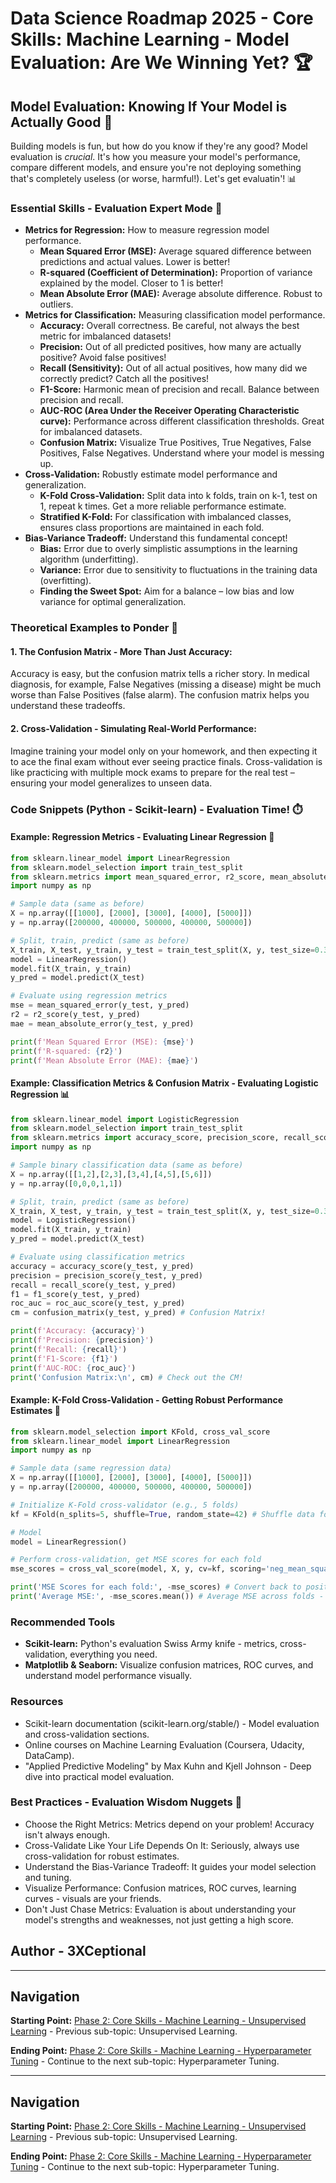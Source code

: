 # Data Science Roadmap 2025 - Core Skills: Machine Learning - Model Evaluation: Are We Winning Yet? 🏆

## Model Evaluation: Knowing If Your Model is Actually Good 🤔

Building models is fun, but how do you know if they're any good? Model evaluation is *crucial*. It's how you measure your model's performance, compare different models, and ensure you're not deploying something that's completely useless (or worse, harmful!). Let's get evaluatin'! 📊

### Essential Skills - Evaluation Expert Mode 🧐

*   **Metrics for Regression:** How to measure regression model performance.
    *   **Mean Squared Error (MSE):** Average squared difference between predictions and actual values. Lower is better!
    *   **R-squared (Coefficient of Determination):** Proportion of variance explained by the model. Closer to 1 is better!
    *   **Mean Absolute Error (MAE):** Average absolute difference. Robust to outliers.
*   **Metrics for Classification:** Measuring classification model performance.
    *   **Accuracy:** Overall correctness. Be careful, not always the best metric for imbalanced datasets!
    *   **Precision:** Out of all predicted positives, how many are actually positive? Avoid false positives!
    *   **Recall (Sensitivity):** Out of all actual positives, how many did we correctly predict? Catch all the positives!
    *   **F1-Score:** Harmonic mean of precision and recall. Balance between precision and recall.
    *   **AUC-ROC (Area Under the Receiver Operating Characteristic curve):**  Performance across different classification thresholds. Great for imbalanced datasets.
    *   **Confusion Matrix:** Visualize True Positives, True Negatives, False Positives, False Negatives. Understand where your model is messing up.
*   **Cross-Validation:**  Robustly estimate model performance and generalization.
    *   **K-Fold Cross-Validation:** Split data into k folds, train on k-1, test on 1, repeat k times. Get a more reliable performance estimate.
    *   **Stratified K-Fold:** For classification with imbalanced classes, ensures class proportions are maintained in each fold.
*   **Bias-Variance Tradeoff:** Understand this fundamental concept!
    *   **Bias:** Error due to overly simplistic assumptions in the learning algorithm (underfitting).
    *   **Variance:** Error due to sensitivity to fluctuations in the training data (overfitting).
    *   **Finding the Sweet Spot:** Aim for a balance – low bias and low variance for optimal generalization.

### Theoretical Examples to Ponder 🤔

#### 1. The Confusion Matrix - More Than Just Accuracy:

Accuracy is easy, but the confusion matrix tells a richer story. In medical diagnosis, for example, False Negatives (missing a disease) might be much worse than False Positives (false alarm). The confusion matrix helps you understand these tradeoffs.

#### 2. Cross-Validation - Simulating Real-World Performance:

Imagine training your model only on your homework, and then expecting it to ace the final exam without ever seeing practice finals. Cross-validation is like practicing with multiple mock exams to prepare for the real test – ensuring your model generalizes to unseen data.

### Code Snippets (Python - Scikit-learn) - Evaluation Time! ⏱️

#### Example: Regression Metrics - Evaluating Linear Regression 📏

```python
from sklearn.linear_model import LinearRegression
from sklearn.model_selection import train_test_split
from sklearn.metrics import mean_squared_error, r2_score, mean_absolute_error
import numpy as np

# Sample data (same as before)
X = np.array([[1000], [2000], [3000], [4000], [5000]])
y = np.array([200000, 400000, 500000, 400000, 500000])

# Split, train, predict (same as before)
X_train, X_test, y_train, y_test = train_test_split(X, y, test_size=0.3, random_state=42)
model = LinearRegression()
model.fit(X_train, y_train)
y_pred = model.predict(X_test)

# Evaluate using regression metrics
mse = mean_squared_error(y_test, y_pred)
r2 = r2_score(y_test, y_pred)
mae = mean_absolute_error(y_test, y_pred)

print(f'Mean Squared Error (MSE): {mse}')
print(f'R-squared: {r2}')
print(f'Mean Absolute Error (MAE): {mae}')
```

#### Example: Classification Metrics & Confusion Matrix - Evaluating Logistic Regression 📊

```python
from sklearn.linear_model import LogisticRegression
from sklearn.model_selection import train_test_split
from sklearn.metrics import accuracy_score, precision_score, recall_score, f1_score, roc_auc_score, confusion_matrix
import numpy as np

# Sample binary classification data (same as before)
X = np.array([[1,2],[2,3],[3,4],[4,5],[5,6]])
y = np.array([0,0,0,1,1])

# Split, train, predict (same as before)
X_train, X_test, y_train, y_test = train_test_split(X, y, test_size=0.3, random_state=42)
model = LogisticRegression()
model.fit(X_train, y_train)
y_pred = model.predict(X_test)

# Evaluate using classification metrics
accuracy = accuracy_score(y_test, y_pred)
precision = precision_score(y_test, y_pred)
recall = recall_score(y_test, y_pred)
f1 = f1_score(y_test, y_pred)
roc_auc = roc_auc_score(y_test, y_pred)
cm = confusion_matrix(y_test, y_pred) # Confusion Matrix!

print(f'Accuracy: {accuracy}')
print(f'Precision: {precision}')
print(f'Recall: {recall}')
print(f'F1-Score: {f1}')
print(f'AUC-ROC: {roc_auc}')
print('Confusion Matrix:\n', cm) # Check out the CM!
```

#### Example: K-Fold Cross-Validation - Getting Robust Performance Estimates 🧮

```python
from sklearn.model_selection import KFold, cross_val_score
from sklearn.linear_model import LinearRegression
import numpy as np

# Sample data (same regression data)
X = np.array([[1000], [2000], [3000], [4000], [5000]])
y = np.array([200000, 400000, 500000, 400000, 500000])

# Initialize K-Fold cross-validator (e.g., 5 folds)
kf = KFold(n_splits=5, shuffle=True, random_state=42) # Shuffle data for robustness

# Model
model = LinearRegression()

# Perform cross-validation, get MSE scores for each fold
mse_scores = cross_val_score(model, X, y, cv=kf, scoring='neg_mean_squared_error') # Note: neg_MSE

print('MSE Scores for each fold:', -mse_scores) # Convert back to positive MSE
print('Average MSE:', -mse_scores.mean()) # Average MSE across folds - robust estimate!
```

### Recommended Tools

*   **Scikit-learn:** Python's evaluation Swiss Army knife - metrics, cross-validation, everything you need.
*   **Matplotlib & Seaborn:** Visualize confusion matrices, ROC curves, and understand model performance visually.

### Resources

*   Scikit-learn documentation (scikit-learn.org/stable/) - Model evaluation and cross-validation sections.
*   Online courses on Machine Learning Evaluation (Coursera, Udacity, DataCamp).
*   "Applied Predictive Modeling" by Max Kuhn and Kjell Johnson - Deep dive into practical model evaluation.

### Best Practices - Evaluation Wisdom Nuggets 🧠

*   Choose the Right Metrics: Metrics depend on your problem! Accuracy isn't always enough.
*   Cross-Validate Like Your Life Depends On It: Seriously, always use cross-validation for robust estimates.
*   Understand the Bias-Variance Tradeoff: It guides your model selection and tuning.
*   Visualize Performance: Confusion matrices, ROC curves, learning curves - visuals are your friends.
*   Don't Just Chase Metrics: Evaluation is about understanding your model's strengths and weaknesses, not just getting a high score.

## Author - 3XCeptional

---

## Navigation

**Starting Point:** [Phase 2: Core Skills - Machine Learning - Unsupervised Learning](ml-unsupervised-learning.md) - Previous sub-topic: Unsupervised Learning.

**Ending Point:** [Phase 2: Core Skills - Machine Learning - Hyperparameter Tuning](ml-hyperparameter-tuning.md) - Continue to the next sub-topic: Hyperparameter Tuning.

---

## Navigation

**Starting Point:** [Phase 2: Core Skills - Machine Learning - Unsupervised Learning](ml-unsupervised-learning.md) - Previous sub-topic: Unsupervised Learning.

**Ending Point:** [Phase 2: Core Skills - Machine Learning - Hyperparameter Tuning](ml-hyperparameter-tuning.md) - Continue to the next sub-topic: Hyperparameter Tuning.